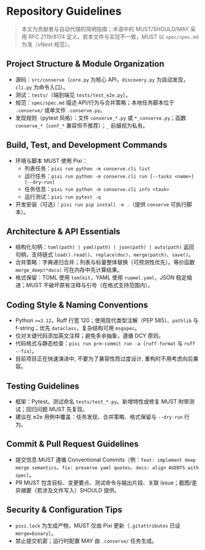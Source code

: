 # Repository Guidelines

> 本文为贡献者与自动代理的简明指南；术语中的 MUST/SHOULD/MAY 采用 RFC 2119/8174 定义。若本文件与实现不一致，MUST 以 `spec/spec.md` 为准（vNext 规范）。

## Project Structure & Module Organization
- 源码：`src/conserve`（`core.py` 为核心 API，`discovery.py` 为自动发现，`cli.py` 为命令入口）。
- 测试：`tests/`（端到端见 `tests/test_e2e.py`）。
- 规范：`spec/spec.md` 描述 API/行为与合并策略；本地任务脚本位于 `.conserve/` 或单文件 `.conserve.py`。
- 发现规则（pytest 风格）：文件 `conserve_*.py` 或 `*_conserve.py`；函数 `conserve_*`（`conf_*` 兼容但不推荐）；`_` 前缀视为私有。

## Build, Test, and Development Commands
- 环境与脚本 MUST 使用 Pixi：
  - 列表任务：`pixi run python -m conserve.cli list`
  - 运行任务：`pixi run python -m conserve.cli run [--tasks <name>] [--dry-run]`
  - 任务信息：`pixi run python -m conserve.cli info <task>`
  - 运行测试：`pixi run pytest -q`
- 开发安装（可选）：`pixi run pip install -e .`（提供 `conserve` 可执行脚本）。

## Architecture & API Essentials
- 结构化句柄：`toml(path) | yaml(path) | json(path) | auto(path)` 返回句柄，支持链式 `load().read()`、`replace(doc)`、`merge(patch)`、`save()`。
- 合并策略：字典递归合并；列表与标量整体替换（可预测性优先）。等价函数 `merge_deep(*docs)` 可在内存中先计算结果。
- 格式保留：TOML 使用 `tomlkit`，YAML 使用 `ruamel.yaml`，JSON 稳定缩进；MUST 不破坏原有注释与引号（在格式支持范围内）。

## Coding Style & Naming Conventions
- Python `>=3.12`，Ruff 行宽 120；使用现代类型注解（PEP 585）、`pathlib` 与 f-string；优先 `dataclass`，复杂结构可用 `msgspec`。
- 仅对关键代码添加英文注释；避免多余抽象，遵循 DCY 原则。
- 代码格式与静态检查：`pixi run pre-commit run -a`（`ruff-format` 与 `ruff --fix`）。
- 目前项目正在快速演进中, 不要为了兼容性而过度设计, 重构时不用考虑向后兼容。   

## Testing Guidelines
- 框架：Pytest。测试命名 `tests/test_*.py`。新增特性或修复 MUST 附带测试；回归问题 MUST 先复现。
- 建议在 e2e 用例中覆盖：任务发现、合并策略、格式保留与 `--dry-run` 行为。

## Commit & Pull Request Guidelines
- 提交信息 MUST 遵循 Conventional Commits（例：`feat: implement deep merge semantics`、`fix: preserve yaml quotes`、`docs: align AGENTS with spec`）。
- PR MUST 包含目标、变更要点、测试命令与输出片段、关联 issue；截图/差异摘要（若涉及文件写入）SHOULD 提供。

## Security & Configuration Tips
- `pixi.lock` 为生成产物，MUST 仅由 Pixi 更新（`.gitattributes` 已设 `merge=binary`）。
- 禁止提交机密；运行时配置 MAY 由 `.conserve/` 任务生成。
